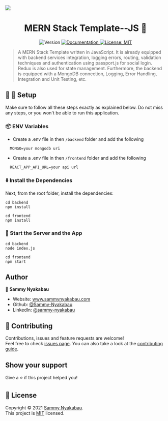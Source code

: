 <img src = "https://i.ibb.co/sJJBt5c/mern-stack.jpg">
<h1 align="center">MERN Stack Template--JS 👋</h1>
<p align="center">
  <img alt="Version" src="https://img.shields.io/badge/version-1.0.0-blue.svg?cacheSeconds=2592000" />
  <a href="https://github.com/Sammy-Nyakabau/MERN-Stack-Template-JS/blob/main/README.md" target="_blank">
    <img alt="Documentation" src="https://img.shields.io/badge/documentation-yes-brightgreen.svg" />
  </a>
  <a href="https://github.com/Sammy-Nyakabau/MERN-Stack-Template-JS/blob/main/LICENSE" target="_blank">
    <img alt="License: MIT" src="https://img.shields.io/badge/License-MIT-yellow.svg" />
  </a>
</p>

> A MERN Stack Template written in JavaScript. It is already equipped with backend services integration, logging errors, routing, validation techniques and authentication using  passport.js for social login. Redux is also used for state management. Furthermore, the backend is equipped with a MongoDB connection, Logging, Error Handling, Integration and Unit Testing, etc.

## :wrench: :hammer: Setup

Make sure to follow all these steps exactly as explained below. Do not miss any steps, or you won't be able to run this application.


### 📦 ENV Variables
- Create a .env file in then `/backend` folder and add the following

```env
  MONGO=your mongodb uri
```
- Create a .env file in then `/frontend` folder and add the following

```env
  REACT_APP_API_URL=your api url
```
### ⬇️ Install the Dependencies 

Next, from the root folder, install the dependencies:

    cd backend
    npm install

    cd frontend
    npm install


### 🚀 Start the Server and the App 

    cd backend
    node index.js

    cd frontend
    npm start

## Author

👤 **Sammy Nyakabau**

* Website: www.sammynyakabau.com
* Github: [@Sammy-Nyakabau](https://github.com/Sammy-Nyakabau)
* LinkedIn: [@sammy-nyakabau](https://linkedin.com/in/sammy-nyakabau)

## 🤝 Contributing

Contributions, issues and feature requests are welcome!<br />Feel free to check [issues page](https://github.com/Sammy-Nyakabau/MERN-Stack-Template-JS/issues). You can also take a look at the [contributing guide](https://github.com/Sammy-Nyakabau/MERN-Stack-Template-JS/blob/main/CONTRIBUTING.md).

## Show your support

Give a ⭐️ if this project helped you!

## 📝 License

Copyright © 2021 [Sammy Nyakabau](https://github.com/Sammy-Nyakabau).<br />
This project is [MIT](https://github.com/Sammy-Nyakabau/MERN-Stack-Template-JS/blob/main/LICENSE) licensed.

